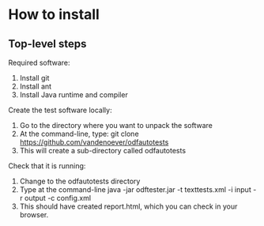# How to install

## Top-level steps

Required software:

1. Install git
2. Install ant
3. Install Java runtime and compiler

Create the test software locally:
1. Go to the directory where you want to unpack the software
2. At the command-line, type:
	git clone https://github.com/vandenoever/odfautotests
3. This will create a sub-directory called odfautotests

Check that it is running:
1. Change to the odfautotests directory
2. Type at the command-line
	java -jar odftester.jar -t texttests.xml -i input -r output -c config.xml
3. This should have created report.html, which you can check in your browser.


